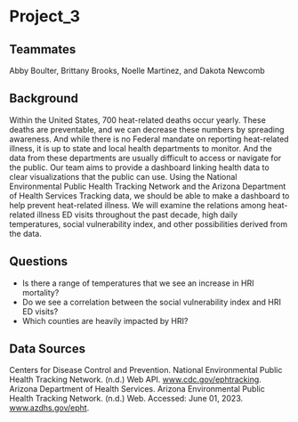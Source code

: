 # Project_3

## Teammates
Abby Boulter, Brittany Brooks, Noelle Martinez, and Dakota Newcomb

## Background
Within the United States, 700 heat-related deaths occur yearly. These deaths are preventable, and we can decrease these numbers by spreading awareness. And while there is no Federal mandate on reporting heat-related illness, it is up to state and local health departments to monitor. And the data from these departments are usually difficult to access or navigate for the public. Our team aims to provide a dashboard linking health data to clear visualizations that the public can use.
Using the National Environmental Public Health Tracking Network and the Arizona Department of Health Services Tracking data, we should be able to make a dashboard to help prevent heat-related illness. We will examine the relations among heat-related illness ED visits throughout the past decade, high daily temperatures, social vulnerability index, and other possibilities derived from the data.

## Questions
* Is there a range of temperatures that we see an increase in HRI mortality?
* Do we see a correlation between the social vulnerability index and HRI ED visits? 
* Which counties are heavily impacted by HRI?

## Data Sources
Centers for Disease Control and Prevention. National Environmental Public Health Tracking Network. (n.d.) Web API. www.cdc.gov/ephtracking. 
Arizona Department of Health Services. Arizona Environmental Public Health Tracking Network. (n.d.) Web. Accessed: June 01, 2023. www.azdhs.gov/epht.

